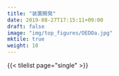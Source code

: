 ```yaml
---
title: "装置開発"
date: 2019-08-27T17:15:11+09:00
draft: false
image: "img/top_figures/OEDOa.jpg"
mktile: true
weight: 10
---
```


{{< tilelist page="single" >}}
